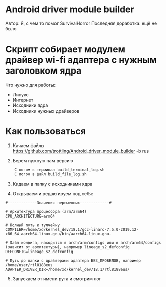 # Android driver module builder
Автор: Я, с чем то помог SurvivalHorror
Последняя доработка: ещё не было


# Скрипт собирает модулем драйвер wi-fi адаптера с нужным заголовком ядра

Что нужно для работы:
+ Линукс
+ Интернет
+ Исходники ядра
+ Исходники нужных драйверов


 # Как пользоваться
 
1. Качаем файлы
https://github.com/trottling/Android_driver_module_builder -b rus


2. Берем нужную нам версию

```
    С логом в терминал build_terminal_log.sh
    С логом в файл build_file_log.sh
```


3. Кидаем в папку с исходниками ядра

4. Открываем и редактируем под себя:

```
#-------------Значения переменных-------------#

# Архитектура процессора (arm/arm64)
CPU_ARCHITECTURE=arm64

# Полный путь к тулчейну
COMPILER=/home/xd/kernel_dev/18.1/gcc-linaro-7.5.0-2019.12-x86_64_aarch64-linux-gnu/bin/aarch64-linux-gnu-

# Файл конфига, находится в arch/arm/configs или в arch/arm64/configs (зависит от архитектуры), например lineage_s2_defconfig
DEFCONFIG=lineage_s2_defconfig

# Путь до папки с драйверами адаптера БЕЗ_ПРОБЕЛОВ, например /home/user/rtl8188eus
ADAPTER_DRIVER_DIR=/home/xd/kernel_dev/18.1/rtl8188eus/
```

5. Запускаем от имени рута и смотрим лог
